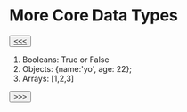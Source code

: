 #  More Core Data Types

<button>[<<<](./02.18_README.md)</button>

1. Booleans: True or False 
2. Objects: {name:'yo', age: 22};
3. Arrays: [1,2,3]

<button>[>>>](./02.20_README.md)</button>
